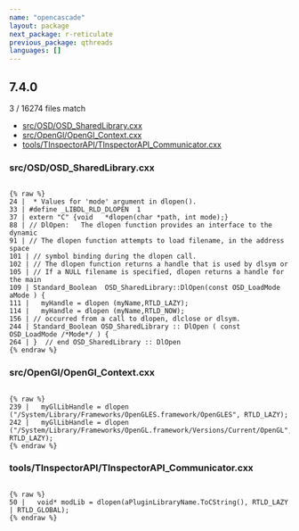 ```yaml
---
name: "opencascade"
layout: package
next_package: r-reticulate
previous_package: qthreads
languages: []
---
```

## 7.4.0
3 / 16274 files match

 - [src/OSD/OSD_SharedLibrary.cxx](#srcosdosd_sharedlibrarycxx)
 - [src/OpenGl/OpenGl_Context.cxx](#srcopenglopengl_contextcxx)
 - [tools/TInspectorAPI/TInspectorAPI_Communicator.cxx](#toolstinspectorapitinspectorapi_communicatorcxx)

### src/OSD/OSD_SharedLibrary.cxx

```

{% raw %}
24 |  * Values for 'mode' argument in dlopen().
33 | #define _LIBDL_RLD_DLOPEN	1
37 | extern "C" {void	*dlopen(char *path, int mode);}
88 | // DlOpen:   The dlopen function provides an interface to the dynamic 
91 | // The dlopen function attempts to load filename, in the address space 
101 | // symbol binding during the dlopen call.  
102 | // The dlopen function returns a handle that is used by dlsym or 
105 | // If a NULL filename is specified, dlopen returns a handle for the main      
109 | Standard_Boolean  OSD_SharedLibrary::DlOpen(const OSD_LoadMode aMode ) {
111 |   myHandle = dlopen (myName,RTLD_LAZY);
114 |   myHandle = dlopen (myName,RTLD_NOW);
156 | // occurred from a call to dlopen, dlclose or dlsym.
244 | Standard_Boolean OSD_SharedLibrary :: DlOpen ( const OSD_LoadMode /*Mode*/ ) {
264 | }  // end OSD_SharedLibrary :: DlOpen
{% endraw %}

```
### src/OpenGl/OpenGl_Context.cxx

```

{% raw %}
239 |   myGlLibHandle = dlopen ("/System/Library/Frameworks/OpenGLES.framework/OpenGLES", RTLD_LAZY);
242 |   myGlLibHandle = dlopen ("/System/Library/Frameworks/OpenGL.framework/Versions/Current/OpenGL", RTLD_LAZY);
{% endraw %}

```
### tools/TInspectorAPI/TInspectorAPI_Communicator.cxx

```

{% raw %}
50 |   void* modLib = dlopen(aPluginLibraryName.ToCString(), RTLD_LAZY | RTLD_GLOBAL);
{% endraw %}

```